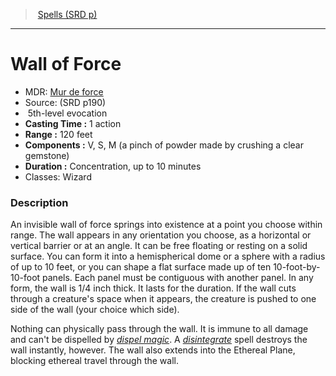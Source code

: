 ﻿---
!SpellVO
Level: 5
Type: evocation
CastingTime: 1 action
Range: 120 feet
Components: V, S, M (a pinch of powder made by crushing a clear gemstone)
Duration: Concentration, up to 10 minutes
Classes: Wizard
Id: spells_vo.md#wall-of-force
ParentLink: spells_vo.md#spells-srd-p
Name: Wall of Force
ParentName: Spells (SRD p)
NameLevel: 1
AltName: '[Mur de force](hd_spells_mur_de_force.md)'
Source: (SRD p190)
---
> [Spells (SRD p)](srd_spells.md)

---

# Wall of Force

- MDR: [Mur de force](hd_spells_mur_de_force.md)
- Source: (SRD p190)
-  5th-level evocation
- **Casting Time :** 1 action
- **Range :** 120 feet
- **Components :** V, S, M (a pinch of powder made by crushing a clear gemstone)
- **Duration :** Concentration, up to 10 minutes
- Classes: Wizard

### Description

An invisible wall of force springs into existence at a point you choose within range. The wall appears in any orientation you choose, as a horizontal or vertical barrier or at an angle. It can be free floating or resting on a solid surface. You can form it into a hemispherical dome or a sphere with a radius of up to 10 feet, or you can shape a flat surface made up of ten 10-foot-by-10-foot panels. Each panel must be contiguous with another panel. In any form, the wall is 1/4 inch thick. It lasts for the duration. If the wall cuts through a creature's space when it appears, the creature is pushed to one side of the wall (your choice which side).

Nothing can physically pass through the wall. It is immune to all damage and can't be dispelled by _[dispel magic](spells_vo.hd#dispel-magic)_. A _[disintegrate](spells_vo.hd#disintegrate)_ spell destroys the wall instantly, however. The wall also extends into the Ethereal Plane, blocking ethereal travel through the wall.

